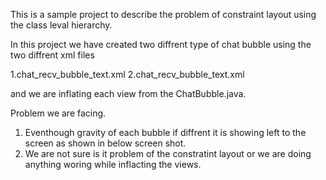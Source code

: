This is a sample project to describe the problem of constraint layout using the class leval hierarchy.

In this project we have created two diffrent type of chat bubble using the two diffrent xml files 

1.chat_recv_bubble_text.xml
2.chat_recv_bubble_text.xml

and we are inflating each view from the  ChatBubble.java.

Problem we are facing.

1. Eventhough gravity of each bubble if diffrent it is showing left to the screen as shown in below screen shot.
2. We are not sure is it problem of the constratint layout or we are doing anything woring while inflacting the views.


